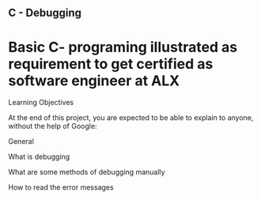 ## C - Debugging
# Basic C- programing illustrated as requirement to get certified as software engineer at ALX

Learning Objectives

At the end of this project, you are expected to be able to explain to anyone, without the help of Google:



General

What is debugging

What are some methods of debugging manually

How to read the error messages
